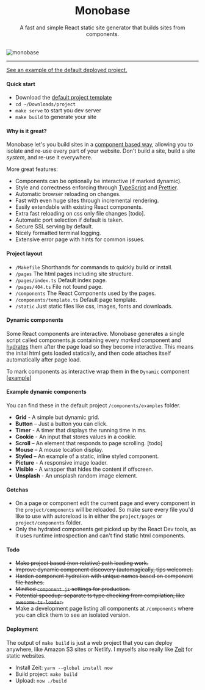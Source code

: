 
<h1 align="center">Monobase</h1>

<div align="center">
  A fast and simple React static site generator that builds sites from components.
</div>

<br />

![monobase](https://cl.ly/3s3O3x2N1j0t/Frame@2x.png)

<hr />

[See an example of the default deployed project.](https://build-swdurwnoqe.now.sh/)

#### Quick start

* Download the [default project template](https://raw.githubusercontent.com/koenbok/monobase/master/project.zip)
* `cd ~/Downloads/project`
* `make serve` to start you dev server
* `make build` to generate your site

#### Why is it great?

Monobase let's you build sites in a [component based way](https://reactjs.org/docs/react-component.html), allowing you to isolate and re-use every part of your website. Don't build a site, build a site _system_, and re-use it everywhere.

More great features:

* Components can be optionally be interactive (if marked dynamic).
* Style and correctness enforcing through [TypeScript](https://www.typescriptlang.org/) and [Prettier](https://prettier.io/).
* Automatic browser reloading on changes.
* Fast with even huge sites through incremental rendering.
* Easily extendable with existing React components.
* Extra fast reloading on css only file changes [todo].
* Automatic port selection if default is taken.
* Secure SSL serving by default.
* Nicely formatted terminal logging.
* Extensive error page with hints for common issues.

#### Project layout

* `/Makefile` Shorthands for commands to quickly build or install.
* `/pages` The html pages including site structure.
* `/pages/index.ts` Default index page.
* `/pages/404.ts` File not found page.
* `/components` The React Components used by the pages.
* `/components/template.ts` Default page template.
* `/static` Just static files like css, images, fonts and downloads.

#### Dynamic components

Some React components are interactive. Monobase generates a single script called components.js containing every _marked_ component and [hydrates](https://reactjs.org/docs/react-dom.html#hydrate) them after the page load so they become interactive. This means the inital html gets loaded statically, and then code attaches itself automatically after page load.

To mark components as interactive wrap them in the `Dynamic` component [[example](https://github.com/koenbok/monobase/blob/master/examples/default.com/components/examples/Timer.tsx#L22)]

#### Example dynamic components

You can find these in the default project `/components/examples` folder.

* **Grid** - A simple but dynamic grid.
* **Button** – Just a button you can click.
* **Timer** - A timer that displays the running time in ms.
* **Cookie** - An input that stores values in a cookie.
* **Scroll** – An element that responds to page scrolling. [todo]
* **Mouse** – A mouse location display.
* **Styled** – An example of a static, inline styled component.
* **Picture** - A responsive image loader.
* **Visible** - A wrapper that hides the content if offscreen.
* **Unsplash** - An unsplash random image element.

#### Gotchas

* On a page or component edit the current page and every component in the `project/components` will be reloaded. So make sure every file you'd like to use with autoreload is in either the `project/pages` or `project/components` folder.
* Only the hydrated components get picked up by the React Dev tools, as it uses runtime introspection and can't find static html components.

#### Todo

* ~~Make project based (non relative) path loading work.~~
* ~~Improve dynamic component discovery (automagically, tips welcome).~~
* ~~Harden component hydration with unique names based on component file hashes.~~
* ~~Minified `component.js` settings for production.~~
* ~~Potential speedup: separate ts type checking from compilation, like `awesome-ts-loader`.~~
* Make a development page listing all components at `/components` where you can click them to see an isolated version.

#### Deployment

The output of `make build` is just a web project that you can deploy anywhere, like Amazon S3 sites or Netlify. I myselfs also really like [Zeit](https://zeit.co/) for static websites.

* Install Zeit: `yarn --global install now`
* Build project: `make build`
* Upload: `now ./build`
